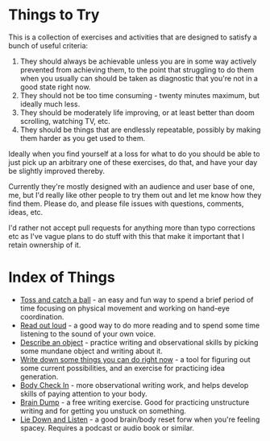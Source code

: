 # Things to Try

This is a collection of exercises and activities that are designed to satisfy a bunch of useful criteria:

1. They should always be achievable unless you are in some way actively prevented from achieving them, to the point that struggling to do them when you usually can should be taken as diagnostic that you're not in a good state right now.
2. They should not be too time consuming - twenty minutes maximum, but ideally much less.
3. They should be moderately life improving, or at least better than doom scrolling, watching TV, etc.
4. They should be things that are endlessly repeatable, possibly by making them harder as you get used to them.

Ideally when you find yourself at a loss for what to do you should be able to just pick up an arbitrary one of these exercises, do that, and have your day be slightly improved thereby.

Currently they're mostly designed with an audience and user base of one, me, but I'd really like other people to try them out and let me know how they find them. Please do, and please file issues with questions, comments, ideas, etc.

I'd rather not accept pull requests for anything more than typo corrections etc as I've vague plans to do stuff with this that make it important that I retain ownership of it.

# Index of Things

* [Toss and catch a ball](/things/throw-a-ball.md) - an easy and fun way to spend a brief period of time focusing on physical movement and working on hand-eye coordination.
* [Read out loud](/things/read-out-loud.md) - a good way to do more reading and to spend some time listening to the sound of your own voice.
* [Describe an object](/things/describe-an-object.md) - practice writing and observational skills by picking some mundane object and writing about it.
* [Write down some things you can do right now](/things/could-be-doing.md) - a tool for figuring out some current possibilities, and an exercise for practicing idea generation.
* [Body Check In](/things/body-check-in.md) - more observational writing work, and helps develop skills of paying attention to your body.
* [Brain Dump](/things/brain-dump.md) - a free writing exercise. Good for practicing unstructure writing and for getting you unstuck on something.
* [Lie Down and Listen](/things/lie-and-listen.md) - a good brain/body reset forw when you're feeling spacey. Requires a podcast or audio book or similar.
